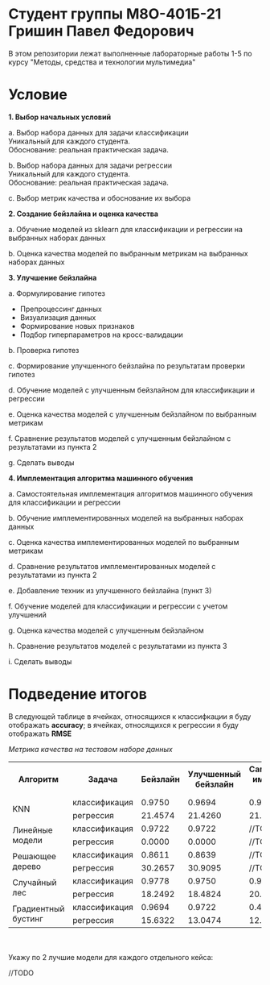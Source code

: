 # Студент группы М8О-401Б-21 Гришин Павел Федорович

В этом репозитории лежат выполненные лабораторные работы 1-5 по курсу "Методы, средства и технологии мультимедиа"

# Условие

**1. Выбор начальных условий**

a. Выбор набора данных для задачи классификации  
   Уникальный для каждого студента.  
   Обоснование: реальная практическая задача.  

b. Выбор набора данных для задачи регрессии  
   Уникальный для каждого студента.  
   Обоснование: реальная практическая задача.  

c. Выбор метрик качества и обоснование их выбора  

**2. Создание бейзлайна и оценка качества**

a. Обучение моделей из sklearn для классификации и регрессии на выбранных наборах данных  

b. Оценка качества моделей по выбранным метрикам на выбранных наборах данных  

**3. Улучшение бейзлайна**

a. Формулирование гипотез  
   - Препроцессинг данных  
   - Визуализация данных  
   - Формирование новых признаков  
   - Подбор гиперпараметров на кросс-валидации  

b. Проверка гипотез  

c. Формирование улучшенного бейзлайна по результатам проверки гипотез  

d. Обучение моделей с улучшенным бейзлайном для классификации и регрессии  

e. Оценка качества моделей с улучшенным бейзлайном по выбранным метрикам  

f. Сравнение результатов моделей с улучшенным бейзлайном с результатами из пункта 2  

g. Сделать выводы  

**4. Имплементация алгоритма машинного обучения**

a. Самостоятельная имплементация алгоритмов машинного обучения для классификации и регрессии  

b. Обучение имплементированных моделей на выбранных наборах данных  

c. Оценка качества имплементированных моделей по выбранным метрикам  

d. Сравнение результатов имплементированных моделей с результатами из пункта 2  

e. Добавление техник из улучшенного бейзлайна (пункт 3)  

f. Обучение моделей для классификации и регрессии с учетом улучшений  

g. Оценка качества моделей с улучшенным бейзлайном  

h. Сравнение результатов моделей с результатами из пункта 3  

i. Сделать выводы  


# Подведение итогов

В следующей таблице в ячейках, относящихся к классифкации я буду отображать **accuracy**; в ячейках, относящихся к регрессии я буду отображать **RMSE**

*Метрика качества на тестовом наборе данных*
<table>
    <tr>
        <th rowspan="1">Алгоритм</th>
        <th>Задача</th>
        <th>Бейзлайн</th>
        <th>Улучшенный бейзлайн</th>
        <th>Самостоятельная имплементация алгоритма</th>
    </tr>
    <tr>
        <td rowspan="2">KNN</td>
        <td>классификация</td>
        <td>0.9750</td>
        <td>0.9694</td>
        <td>0.9722</td>
    </tr>
    <tr>
        <td>регрессия</td>
        <td>21.4574</td>
        <td>21.4260</td>
        <td>21.4260</td>
    </tr>
    <tr>
        <td rowspan="2">Линейные модели</td>
        <td>классификация</td>
        <td>0.9722</td>
        <td>0.9722</td>
        <td>//TODO</td>
    </tr>
    <tr>
        <td>регрессия</td>
        <td>0.0000</td>
        <td>0.0000</td>
        <td>//TODO</td>
    </tr>
    <tr>
        <td rowspan="2">Решающее дерево</td>
        <td>классификация</td>
        <td>0.8611</td>
        <td>0.8639</td>
        <td>//TODO</td>
    </tr>
    <tr>
        <td>регрессия</td>
        <td>30.2657</td>
        <td>30.9095</td>
        <td>//TODO</td>
    </tr>
    <tr>
        <td rowspan="2">Случайный лес</td>
        <td>классификация</td>
        <td>0.9778</td>
        <td>0.9750</td>
        <td>0.9222</td>
    </tr>
    <tr>
        <td>регрессия</td>
        <td>18.2492</td>
        <td>18.4824</td>
        <td>20.6369</td>
    </tr>
    <tr>
        <td rowspan="2">Градиентный бустинг</td>
        <td>классификация</td>
        <td>0.9694</td>
        <td>0.9722</td>
        <td>0.4944</td>
    </tr>
    <tr>
        <td>регрессия</td>
        <td>15.6322</td>
        <td>13.0474</td>
        <td>12.9222</td>
    </tr>
</table>


<br><br>
Укажу по 2 лучшие модели для каждого отдельного кейса:
<br>

//TODO

<br>

